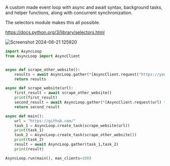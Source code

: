 A custom made event loop with async and await syntax,
background tasks, and helper functions, along with concurrent synchronization.

The selectors module makes this all possible.

https://docs.python.org/3/library/selectors.html

![Screenshot 2024-06-21 125920](https://github.com/bendeez/async_event_loop/assets/127566471/378260f9-9145-49ff-b910-366f1204171f)

```python
import AsyncLoop
from AsyncLoop import AsyncClient


async def scrape_other_website():
    results = await AsyncLoop.gather(*[AsyncClient.request("https://youtube.com") for _ in range(10)])
    return results

async def scrape_website(url):
    first_result = await scrape_other_website()
    print(first_result)
    second_result = await AsyncLoop.gather(*[AsyncClient.request(url) for _ in range(20)])
    return second_result

async def main():
    url = "https://github.com/"
    task_1 = AsyncLoop.create_task(scrape_website(url))
    print(task_1)
    task_2 = AsyncLoop.create_task(scrape_other_website())
    print(task_2)
    result = await AsyncLoop.gather(task_1,task_2)
    print(result)

AsyncLoop.run(main(), max_clients=100)
